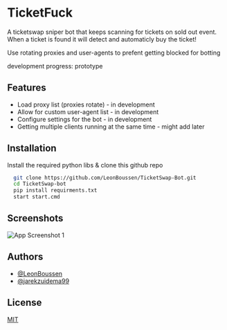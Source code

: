 
# TicketFuck

A ticketswap sniper bot that keeps scanning for tickets on sold out event.
When a ticket is found it will detect and automaticly buy the ticket!

Use rotating proxies and user-agents to prefent getting blocked for botting

development progress: prototype


## Features

- Load proxy list (proxies rotate) - in development
- Allow for custom user-agent list - in development
- Configure settings for the bot   - in development
- Getting multiple clients running at the same time - might add later


## Installation

Install the required python libs & clone this github repo

```bash
  git clone https://github.com/LeonBoussen/TicketSwap-Bot.git
  cd TicketSwap-bot
  pip install requirments.txt
  start start.cmd
```
    
## Screenshots

![App Screenshot 1](https://preview.redd.it/ncd3huiuha741.jpg?width=1080&crop=smart&auto=webp&s=f0106236976dfad29dcc87d7a62379cf630e1758)


## Authors

- [@LeonBoussen](https://www.github.com/LeonBoussen)
- [@jarekzuidema99](https://github.com/jarekzuidema99)


## License

[MIT](https://choosealicense.com/licenses/mit/)

